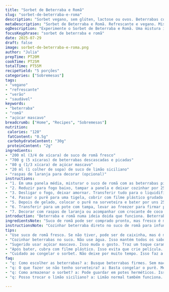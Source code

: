 ```yaml
---
title: "Sorbet de Beterraba e Romã"
slug: "sorbet-de-beterraba-e-roma"
description: "Sorbet vegano, sem glúten, lactose ou ovos. Beterrabas cozidas no suco de romã, adoçado com açúcar mascavo e limão siciliano para um toque cítrico. Processo simples: cozimento, purê, resfriamento, congelamento na sorveteira e firmeza no freezer. Serve 5 pessoas. Serve como sobremesa refrescante, uma pedida com croutons de coco tostado para crocância. Leve, vibrante, combinação de doçura terrosa da beterraba com acidez da romã e cítrico."
metaDescription: "Sorbet de Beterraba e Romã. Refrescante e vegano. Mistura doçura terrosa e acidez. Simples e saudável. Serve bem no calor."
ogDescription: "Experimente o Sorbet de Beterraba e Romã. Uma mistura incrível. Doçura da beterraba com acidez da romã. Perfeito para os dias quentes."
focusKeyphrase: "sorbet de beterraba e romã"
date: 2025-07-29
draft: false
image: sorbet-de-beterraba-e-roma.png
author: "Julia"
prepTime: PT20M
cookTime: PT25M
totalTime: PT55M
recipeYield: "5 porções"
categories: ["Sobremesas"]
tags:
- "vegano"
- "refrescante"
- "verão"
- "saudável"
keywords:
- "beterraba"
- "romã"
- "açúcar mascavo"
breadcrumb: ["Home", "Recipes", "Sobremesas"]
nutrition: 
 calories: "120"
 fatContent: "0.5g"
 carbohydrateContent: "30g"
 proteinContent: "2g"
ingredients:
- "200 ml (3/4 de xícara) de suco de romã fresco"
- "700 g (5 xícaras) de beterrabas descascadas e picadas"
- "80 g (1/3 xícara) de açúcar mascavo"
- "20 ml (1 colher de sopa) de suco de limão siciliano"
- "raspas de laranja para decorar (opcional)"
instructions:
- "1. Em uma panela média, misturar o suco de romã com as beterrabas picadas. Levar ao fogo alto até ferver."
- "2. Reduzir para fogo baixo, tampar a panela e deixar cozinhar por 25 minutos, até que as beterrabas estejam macias, quase desmanchando."
- "3. Desligar o fogo, deixar amornar. Transferir tudo para o liquidificador, adicionar o açúcar mascavo e suco de limão siciliano. Bater até virar um purê bem liso."
- "4. Passar o purê para uma tigela, cobrir com filme plástico grudado na superfície para evitar contato com ar. Levar à geladeira por no mínimo 3 horas para resfriar bem."
- "5. Depois de gelado, colocar o purê na sorveteira e bater por uns 25 minutos, até ficar cremoso e ganhar consistência de sorbet."
- "6. Transferir para um pote com tampa, levar ao freezer para firmar por mais 3 horas. Se estiver muito duro, aguardar uns 5 minutos fora do freezer antes de servir."
- "7. Decorar com raspas de laranja ou acompanhar com crocante de coco tostado para contraste."
introduction: "Beterraba e romã numa ideia doida que funciona. Beterraba forte, terrosa, misturada com o doce ácido da romã. Adoçar com mascavo pra dar aquele fundo caramelizado. Limão siciliano na parada pra não ficar enjoativo. Cozinhar as beterrabas dentro do suco pra pegar sabor, não perder nada na água. Bater tudo até virar creme, refrigerar, bater na sorveteira até firmar. Congelar e pronto. Serve frio, refrescante. Joga raspas de laranja pra dar aroma. Crocante de coco vai bem nessa jornada congelada. Sobremesa de verão, saudável e vegana, zero tripa pesada. Acarajé das sobremesas se quiser chamar. Alternativa para quem evita célere industrializado e quer algo natural, sem lactose, sem ovo, sem glúten, sem nada que pese."
ingredientsNote: "Suco de romã pode ser comprado pronto, mas fresco é melhoreza. Beterraba mais fresca, mais doce vai ficar o sorbet. Usar açúcar mascavo ao invés do branco muda o tom do doce, traz um quê de melaço gostoso. Limão siciliano mais suave que o comum, combina melhor com veg e doce. Raspas de laranja são opcionais, mas invocam um aroma delicado e equilibram o sabor. O crocante de coco funciona como contraste de textura, pode substituir por castanhas se preferir algo mais crocante. Sorbet no geral é simples, o segredo tá no ponto certo de cozimento das beterrabas, e resfriamento antes da sorveteira para firmar."
instructionsNote: "Cozinhar beterraba direto no suco de romã para infundir sabor, evitando diluir com água. A panela deve ser tampada para o vapor ajudar a cozinhar, sem deixar água evaporar demais. Depois de cozida, bater rápido para evitar escurecimento, evitar contato excessivo com ar. Filme plástico grudado faz diferença para não formar película no purê. Refrigerar pelo menos 3 horas, isso ajuda o sorbet a se formar melhor na sorveteira. 25 minutos é base, dependendo da sua máquina, ajustar o tempo. Congelar firme mas não eternamente, para evitar sorbet ressacando. Calibrar tempo pra textura ideal, tirar uns minutos antes para ficar molinho no ponto ideal para colher."
tips:
- "Use suco de romã fresco. Se não tiver, pode ser de caixinha, mas é menos saboroso. Beterraba mais fresca, mais doce. O resultado no sorbet é incrível. Isso faz toda diferença. Verifique se está bem madura. As beterrabas vão pegar todo o gosto do suco. Cozinhe até quase desmanchar."
- "Cozinhar beterrabas no suco. Não use água. Isso mantém todos os sabores. Assim, a beterraba absorve a acidez da romã. Tampe a panela. O vapor ajuda a cozinhar mais rápido. Isso evita que a água evapore demais. Sempre mexa um pouco. Preste atenção no tempo de cozimento."
- "Sugerido usar açúcar mascavo. Isso muda o gosto. Traz um toque caramelo ao sorbet. Pode parecer trivial. Mas a escolha de açúcar influencia muito. Use limão siciliano também. Isso equilibrar o sabor. E não deixar enjoativo. Uma colher só faz diferença."
- "Após bater, cubra com filme plástico. Isso evita que crie película. Importante na hora de refrigerar. O purê precisa ficar bem liso. Depois de gelado, a textura é melhor. Colocar na sorveteira não pode ser apressado. Deixe 25 minutos, mas preste atenção se sua máquina funciona igual."
- "Cuidado ao congelar o sorbet. Não deixe por muito tempo. Isso faz a textura mudar. E fica difícil servir. Quando retirar do freezer, aguarde uns minutos. Assim fica mais fácil de colher. E a textura fica cremosa. Adicionar raspas de laranja é um toque. Uma explosão de aroma e frescor."
faq:
- "q: Como escolher as beterrabas? a: Busque beterrabas firmes. Sem machucados. O tamanho não importa muito. Coube na sua receita, está bom. Prefira cores vibrantes. Mais frescas, mais sabor."
- "q: O que fazer se não tenho sorveteira? a: Basta congelar o purê. Mexa a cada 30 minutos. Isso ajuda a não formar cristais. Metade do trabalho, na verdade. Uma colher e força de vontade."
- "q: Como armazenar o sorbet? a: Pode guardar em potes herméticos. Isso ajuda a manter sabor. Deixe no freezer, claro. Mas não por muito tempo. Uma medida de dias é boa."
- "q: Posso trocar o limão siciliano? a: Limão normal também funciona. Mas o gosto muda bastante. Menos suave, mais azedo. Um equilíbrio no sabor se perde. Teste, mas o limão siciliano é o ideal."

---
```

